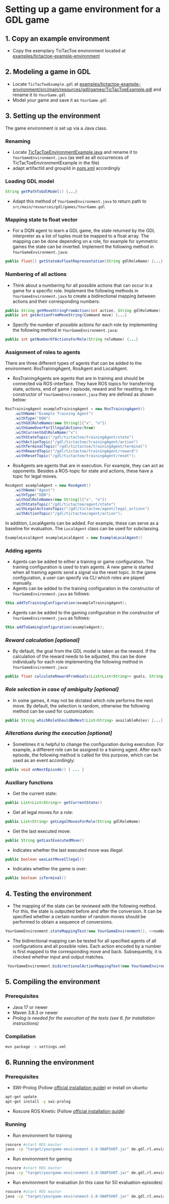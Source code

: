 # Setting up a game environment for a GDL game

## 1. Copy an example environment
- Copy the exemplary TicTacToe environment located at [examples/tictactoe-example-environment](examples/tictactoe-example-environment)

## 2. Modeling a game in GDL
- Locate ```TicTacToeExample.gdl``` at [examples/tictactoe-example-environment/src/main/resources/gdl/games/TicTacToeExample.gdl](examples/tictactoe-example-environment/src/main/resources/gdl/games/TicTacToeExample.gdl) and rename it to ```YourGame.gdl```
- Model your game and save it as ```YourGame.gdl```

## 3. Setting up the environment
The game environment is set up via a Java class.
### Renaming
- Locate [TicTacToeEnvironmentExample.java](examples/tictactoe-example-environment/src/main/java/de/gdl/rl/environment/games/tictactoe/TicTacToeEnvironmentExample.java) and rename it to ```YourGameEnvironment.java```
(as well as all occurrences of TicTacToeEnvironmentExample in the file)
-  adapt artifactId and groupId in [pom.xml](examples/tictactoe-example-environment/pom.xml) accordingly
### Loading GDL model
```java
String getPathToGdlModel() {...}
```
- Adapt this method of ```YourGameEnvironment.java``` to return path to ```src/main/resources/gdl/games/YourGame.gdl``` 
### Mapping state to float vector
- For a DQN agent to learn a GDL game, the state returned by the GDL interpreter as a list of tuples must be mapped to a float array. The mapping can be done depending on a role, for example for symmetric games the state can be inverted. Implement the following method in ```YourGameEnvironment.java```: 
```java
public float[] getStateAsFloatRepresentation(String gdlRoleName) {...}
```
### Numbering of all actions
- Think about a numbering for all possible actions that can occur in a game for a specific role. Implement the following methods in ```YourGameEnvironment.java``` to create a bidirectional mapping between actions and their corresponding numbers:
```java
public String getMoveStringFromAction(int action, String gdlRoleName) {...}
public int getActionFromMoveString(Command move) {...}
```
- Specify the number of possible actions for each role by implementing the following method in ```YourGameEnvironment.java```:
```java
public int getNumberOfActionsForRole(String roleName) {...}
```
### Assignment of roles to agents
There are three different types of agents that can be added to the environment: RosTrainingAgent, RosAgent and LocalAgent. 
- RosTrainingAgents are agents that are in training and should be connected via ROS-interface. They have ROS topics for transferring state, actions, end of game / episode, reward and for resetting. In the constructor of ```YourGameEnvironment.java``` they are defined as shown below:
```java
RosTrainingAgent exampleTrainingAgent = new RosTrainingAgent()
    .withName("Example Training Agent")
    .withType("DQN")
    .withGdlRoleNames(new String[]{"x", "o"})
    .withGameOverForIllegalActions(true)
    .withCurrentGdlRoleName("x")
    .withStateTopic("/gdl/tictactoe/trainingAgent/state")
    .withActionTopic("/gdl/tictactoe/trainingAgent/action")
    .withTerminalTopic("/gdl/tictactoe/trainingAgent/terminal")
    .withRewardTopic("/gdl/tictactoe/trainingAgent/reward")
    .withResetTopic("/gdl/tictactoe/trainingAgent/reset");
```
- RosAgents are agents that are in execution. For example, they can act as opponents.
Besides a ROS-topic for state and actions, these have a topic for legal moves.
```java
RosAgent exampleAgent = new RosAgent()
    .withName("Agent")
    .withType("DQN")
    .withGdlRoleNames(new String[]{"x", "o"})
    .withStateTopic("/gdl/tictactoe/agent/state")
    .withLegalActionsTopic("/gdl/tictactoe/agent/legal_actions")
    .withActionTopic("/gdl/tictactoe/agent/action");
```
In addition, LocalAgents can be added. For example, these can serve as a baseline for evaluation. The ```LocalAgent``` class can be used for subclassing.
```java
ExampleLocalAgent exampleLocalAgent = new ExampleLocalAgent()
```
### Adding agents
- Agents can be added to either a training or game configuration. The training configuration is used to train agents. A new game is started when all training agents send a signal via the reset topic. In the game configuration, a user can specify via CLI which roles are played manually. 
- Agents can be added to the training configuration in the constructor of ```YourGameEnvironment.java``` as follows:
```java
this.addToTrainingConfiguration(exampleTrainingAgent);
```
- Agents can be added to the gaming configuration in the constructor of ```YourGameEnvironment.java``` as follows:
```java
this.addToGamingConfiguration(exampleAgent);
```
### *Reward calculation [optional]*
- By default, the goal from the GDL model is taken as the reward. If the calculation of the reward needs to be adjusted, this can be done individually for each role implementing the following method in ```YourGameEnvironment.java```: 
```java
public float calculateRewardFromGoals(List<List<String>> goals, String gdlRoleName) {...}
```
### *Role selection in case of ambiguity [optional]*
- In some games, it may not be dictated which role performs the next move. By default, the selection is random, otherwise the following method can be used for customization:

```java
public String whichRoleShouldBeNext(List<String> availableRoles) {...}
```
### *Alterations during the execution [optional]*
- Sometimes it is helpful to change the configuration during execution. For example, a different role can be assigned to a training agent. After each episode, the following method is called for this purpose, which can be used as an event accordingly:
```java
public void onNextEpisode() { ... }
```
### Auxiliary functions
- Get the current state:
```java
public List<List<String>> getCurrentState()
```
- Get all legal moves for a role:
```java
public List<String> getLegalMovesForRole(String gdlRoleName)
```
- Get the last executed move:
```java
public String getLastExecutedMove()
```
- Indicates whether the last executed move was illegal:
```java
public boolean wasLastMoveIllegal()
```
- Indicates whether the game is over:
```java
public boolean isTerminal()
```
## 4. Testing the environment
- The mapping of the state can be reviewed with the following method. For this, the state is outputted before and after the conversion. It can be specified whether a certain number of random moves should be performed to obtain a sequence of conversions. 
```java
YourGameEnvironment.stateMappingTest(new YourGameEnvironment(), <<numberOfRandonEpisodes>>);
```
- The bidirectional mapping can be tested for all specified agents of all configurations and all possible roles. Each action encoded by a number is first mapped to the corresponding move and back. Subsequently, it is checked whether input and output matches.
```java
 YourGameEnvironment.bidirectionalActionMappingTest(new YourGameEnvironment());
```

## 5. Compiling the environment
### Prerequisites
- Java 17 or newer
- Maven 3.8.3 or newer
- *Prolog is needed for the execution of the tests (see 6. for installation instructions)* 
### Compilation
```bash
mvn package -s settings.xml
```

## 6. Running the environment
###  Prerequisites
- SWI-Prolog (Follow [official installation guide](https://www.swi-prolog.org/build/unix.html)) or install on ubuntu:
```bash
apt-get update
apt-get install -y swi-prolog
```
- Roscore
ROS Kinetic (Follow [official installation guide](http://wiki.ros.org/Installation/Ubuntu))

### Running 
- Run environment for training
```bash
roscore #start ROS master
java -cp "target/yourgame-environment-1.0-SNAPSHOT.jar" de.gdl.rl.environment.games.yourgame.YourGameEnvironment --training
```
- Run environment for gaming
```bash
roscore #start ROS master
java -cp "target/yourgame-environment-1.0-SNAPSHOT.jar" de.gdl.rl.environment.games.yourgame.YourGameEnvironment --gaming
```
- Run environment for evaluation (in this case for 50 evaluation-episodes)
```bash
roscore #start ROS master
java -cp "target/yourgame-environment-1.0-SNAPSHOT.jar" de.gdl.rl.environment.games.yourgame.YourGameEnvironment --gaming --evaluation 50
```